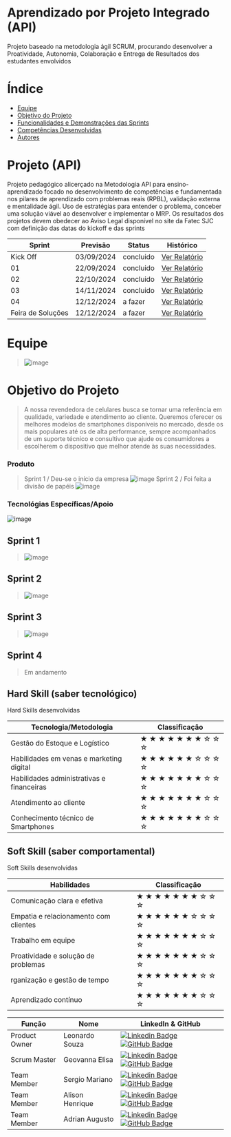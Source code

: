 # Aprendizado por Projeto Integrado (API)

Projeto baseado na metodologia ágil SCRUM, procurando desenvolver a Proatividade, Autonomia, Colaboração e Entrega de Resultados dos estudantes envolvidos




# Índice

* [Equipe](#equipe)
* [Objetivo do Projeto](#objetivo-do-projeto)
* [Funcionalidades e Demonstrações das Sprints](#Sprint-1)
* [Competências Desenvolvidas](#competências-desenvolvidas)
* [Autores](#autores)

# Projeto (API) 
Projeto pedagógico alicerçado na Metodologia API para ensino-aprendizado focado no desenvolvimento de competências e fundamentada nos pilares de aprendizado com problemas reais (RPBL), validação externa e mentalidade ágil. 
Uso de estratégias para entender o problema, conceber uma solução viável ao desenvolver e implementar o MRP. 
Os resultados dos projetos devem obedecer ao Aviso Legal disponível no site da Fatec SJC com definição das datas do kickoff e das sprints

Sprint | Previsão | Status| Histórico|
|------|--------|------|--------|
|Kick Off | 03/09/2024 | concluido| [Ver Relatório](https://fatecsjc-prd.azurewebsites.net/downloads/estagio/modelo_relatorio_estagio_gpi.docx) | 
|01| 22/09/2024 | concluido| [Ver Relatório](https://fatecsjc-prd.azurewebsites.net/downloads/estagio/modelo_relatorio_estagio_gpi.docx) | 
|02| 22/10/2024| concluido |[Ver Relatório](https://fatecsjc-prd.azurewebsites.net/downloads/estagio/modelo_relatorio_estagio_gpi.docx) | 
|03| 14/11/2024 | concluido|[Ver Relatório](https://fatecsjc-prd.azurewebsites.net/downloads/estagio/modelo_relatorio_estagio_gpi.docx) | 
|04| 12/12/2024 |a fazer |[Ver Relatório](https://fatecsjc-prd.azurewebsites.net/downloads/estagio/modelo_relatorio_estagio_gpi.docx) |
|Feira de Soluções|12/12/2024 |a fazer |[Ver Relatório](https://fatecsjc-prd.azurewebsites.net/downloads/estagio/modelo_relatorio_estagio_gpi.docx) | 

# Equipe
>![image](https://github.com/user-attachments/assets/0ae4b348-84b3-4307-9a1e-6176f5449bb0)



# Objetivo do Projeto
>A nossa revendedora de celulares busca se tornar uma referência em qualidade, variedade e atendimento ao cliente. Queremos oferecer os melhores modelos de smartphones disponíveis no mercado, desde os mais populares até os de alta performance, sempre acompanhados de um suporte técnico e consultivo que ajude os consumidores a escolherem o dispositivo que melhor atende às suas necessidades.


### Produto 

> Sprint 1 / Deu-se o início da empresa ![image](https://github.com/user-attachments/assets/8d981128-584e-4234-b103-f2c7c4b8e96b) 
> Sprint 2 / Foi feita a divisão de papéis ![image](https://github.com/user-attachments/assets/ddd15371-9e52-4ae5-996c-711151bd00df)


### Tecnológias Específicas/Apoio
![image](https://github.com/user-attachments/assets/cfe3400b-7545-4f85-bb8d-eabbccb29811)


## Sprint 1 
>![image](https://github.com/user-attachments/assets/41a2e5b6-d813-4877-9f79-04c636fe8a6d)

## Sprint 2 
>![image](https://github.com/user-attachments/assets/e3e15eee-79a9-440a-9cf4-4d05dc551277)

      
## Sprint 3 
>![image](https://github.com/user-attachments/assets/2f9aea42-6726-4cb7-b0ff-03bb12305bab)

      
## Sprint 4
>Em andamento


## Hard Skill (saber tecnológico)

<summary>Hard Skills desenvolvidas</summary>
  
| Tecnologia/Metodologia | Classificação |
| ---------------------- | ------------- |
| Gestão do Estoque  e Logístico | ★ ★ ★ ★ ★ ★ ★ ☆ ☆ ☆ |
| Habilidades em venas e marketing digital | ★ ★ ★ ★ ★ ★ ☆ ☆ ☆ ☆ |
| Habilidades administrativas e financeiras | ★ ★ ★ ★ ★ ★ ★ ☆ ☆ ☆ |
| Atendimento ao cliente | ★ ★ ★ ★ ★ ★ ★ ☆ ☆ ☆ |
| Conhecimento técnico de Smartphones | ★ ★ ★ ★ ★ ★ ★ ☆ ☆ ☆ |

## Soft Skill (saber comportamental)

<summary>Soft Skills desenvolvidas</summary>

| Habilidades | Classificação |
| ---------------------- | ------------- |
| Comunicação clara e efetiva | ★ ★ ★ ★ ★ ★ ★ ☆ ☆ ☆ |
| Empatia e relacionamento com clientes | ★ ★ ★ ★ ★ ★ ☆ ☆ ☆ ☆ |
| Trabalho em equipe | ★ ★ ★ ★ ★ ★ ★ ☆ ☆ ☆ |
| Proatividade e solução de problemas | ★ ★ ★ ★ ★ ★ ★ ☆ ☆ ☆ |
| rganização e gestão de tempo | ★ ★ ★ ★ ★ ★ ★ ☆ ☆ ☆ |
| Aprendizado contínuo | ★ ★ ★ ★ ★ ★ ★ ☆ ☆ ☆ |
       

| Função | Nome |  LinkedIn & GitHub |
| - | - | - |
|Product Owner| Leonardo Souza | [![Linkedin Badge](https://img.shields.io/badge/Linkedin-blue?style=flat-square&logo=Linkedin&logoColor=white)]() [![GitHub Badge](https://img.shields.io/badge/GitHub-111217?style=flat-square&logo=github&logoColor=white)]()|
|Scrum Master| Geovanna Elisa | [![Linkedin Badge](https://img.shields.io/badge/Linkedin-blue?style=flat-square&logo=Linkedin&logoColor=white)]() [![GitHub Badge](https://img.shields.io/badge/GitHub-111217?style=flat-square&logo=github&logoColor=white)]()|
|Team Member| Sergio Mariano | [![Linkedin Badge](https://img.shields.io/badge/Linkedin-blue?style=flat-square&logo=Linkedin&logoColor=white)]() [![GitHub Badge](https://img.shields.io/badge/GitHub-111217?style=flat-square&logo=github&logoColor=white)]()|
|Team Member| Alison Henrique | [![Linkedin Badge](https://img.shields.io/badge/Linkedin-blue?style=flat-square&logo=Linkedin&logoColor=white)]() [![GitHub Badge](https://img.shields.io/badge/GitHub-111217?style=flat-square&logo=github&logoColor=white)]()|
|Team Member| Adrian Augusto | [![Linkedin Badge](https://img.shields.io/badge/Linkedin-blue?style=flat-square&logo=Linkedin&logoColor=white)]() [![GitHub Badge](https://img.shields.io/badge/GitHub-111217?style=flat-square&logo=github&logoColor=white)]()|

